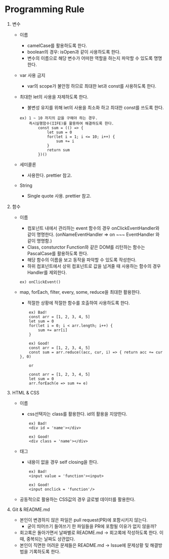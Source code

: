 # Programming Rule

1. 변수

   - 이름
     - camelCase를 활용하도록 한다.
     - boolean의 경우: isOpen과 같이 사용하도록 한다.
     - 변수의 이름으로 해당 변수가 어떠한 역할을 하는지 파악할 수 있도록 명명한다.
   - var 사용 금지

     - var의 scope가 불안정 하므로 최대한 let과 const를 사용하도록 한다.

   - 최대한 let의 사용을 자제하도록 한다.
     - 불변성 유지를 위해 let의 사용을 최소화 하고 최대한 const를 쓰도록 한다.
     ```
     ex) 1 ~ 10 까지의 값을 구해야 하는 경우.
         즉시실행함수(IIFE)를 활용하여 해결하도록 한다.
             const sum = (() => {
                 let sum = 0
                 for(let i = 1; i <= 10; i++) {
                     sum += i
                 }
                 return sum
             })()
     ```
   - 세미콜론
     - 사용한다.
       prettier 참고.
   - String
     - Single quote 사용.
       prettier 참고.

2. 함수

   - 이름
     - 컴포넌트 내에서 관리하는 event 함수의 경우 onClickEventHandler와 같이 명명한다. (onNameEventHandler => on ~~~ EventHandler 와 같이 명명함.)
     - Class, consturctor Function와 같은 DOM를 리턴하는 함수는 PascalCase를 활용하도록 한다.
     - 해당 함수의 이름을 보고 동작을 파악할 수 있도록 작성한다.
     - 하위 컴포넌트에서 상위 컴포넌트로 값을 넘겨줄 때 사용하는 함수의 경우 Handler를 제외한다.
     ```
     ex) onClickEvent()
     ```
   - map, forEach, filter, every, some, reduce을 최대한 활용한다.

     - 적절한 상황에 적절한 함수를 호출하여 사용하도록 한다.

     ```
         ex) Bad!
         const arr = [1, 2, 3, 4, 5]
         let sum = 0
         for(let i = 0; i < arr.length; i++) {
             sum += arr[i]
         }

         ex) Good!
         const arr = [1, 2, 3, 4, 5]
         const sum = arr.reduce((acc, cur, i) => { return acc += cur }, 0)

         or

         const arr = [1, 2, 3, 4, 5]
         let sum = 0
         arr.forEach(e => sum += e)
     ```

3. HTML & CSS

   - 이름

     - css선택자는 class를 활용한다. id의 활용을 지양한다.

     ```
         ex) Bad!
         <div id = 'name'></div>

         ex) Good!
         <div class = 'name'></div>
     ```

   - 태그

     - 내용이 없을 경우 self closing을 한다.

     ```
         ex) Bad!
         <input value = 'function'><input>

         ex) Good!
         <input onclick = 'function'/>
     ```

   - 공동적으로 활용하는 CSS값의 경우 글로벌 데이터를 활용한다.

4. Git & README.md
   - 본인이 변경하지 않은 파일은 pull request(PR)에 포함시키지 않는다.
     - 굳이 띄어쓰기 들여쓰기 한 파일들을 PR에 포함될 이유가 없지 않을까?
   - 회고록은 돌아가면서 날짜별로 README.md -> 회고록에 작성하도록 한다. 이때, 중복되는 날짜도 상관없다.
   - 본인이 직면한 어려운 문제들은 README.md -> Issue에 문제상황 및 해결방법을 기록하도록 한다.
